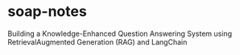 # soap-notes
Building a Knowledge-Enhanced Question Answering System using RetrievalAugmented Generation (RAG) and LangChain
